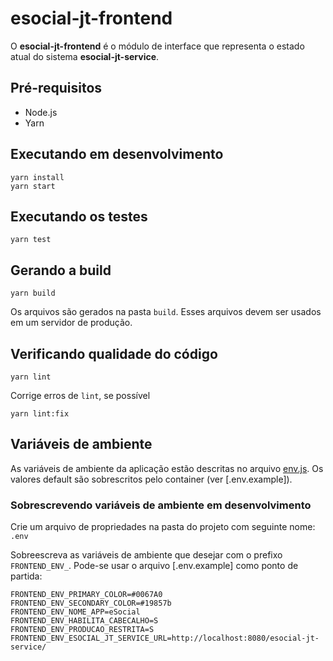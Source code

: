 # esocial-jt-frontend

O **esocial-jt-frontend** é o módulo de interface que representa o estado atual do sistema **esocial-jt-service**.

## Pré-requisitos

- Node.js
- Yarn

## Executando em desenvolvimento

```console
yarn install
yarn start
```

## Executando os testes

```console
yarn test
```

## Gerando a build

```console
yarn build
```

Os arquivos são gerados na pasta `build`. Esses arquivos devem ser usados em um servidor de produção.

## Verificando qualidade do código

```console
yarn lint
```

Corrige erros de `lint`, se possível

```console
yarn lint:fix
```

## Variáveis de ambiente

As variáveis de ambiente da aplicação estão descritas no arquivo [env.js](src/shared/env.js). Os valores default são sobrescritos pelo container (ver [.env.example]).

### Sobrescrevendo variáveis de ambiente em desenvolvimento

Crie um arquivo de propriedades na pasta do projeto com seguinte nome: `.env`

Sobreescreva as variáveis de ambiente que desejar com o prefixo `FRONTEND_ENV_`. Pode-se usar o arquivo [.env.example] como ponto de partida:

```
FRONTEND_ENV_PRIMARY_COLOR=#0067A0
FRONTEND_ENV_SECONDARY_COLOR=#19857b
FRONTEND_ENV_NOME_APP=eSocial
FRONTEND_ENV_HABILITA_CABECALHO=S
FRONTEND_ENV_PRODUCAO_RESTRITA=S
FRONTEND_ENV_ESOCIAL_JT_SERVICE_URL=http://localhost:8080/esocial-jt-service/
```

